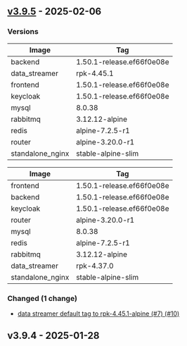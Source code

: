 
<a name="v3.9.5"></a>
## [v3.9.5](https://github.com/lightrun-platform/lightrun-helm-chart/compare/v3.9.4...v3.9.5) - 2025-02-06



### Versions

| Image            | Tag                       |
|------------------|---------------------------|
| backend          | 1.50.1-release.ef66f0e08e |
| data_streamer    | rpk-4.45.1                |
| frontend         | 1.50.1-release.ef66f0e08e |
| keycloak         | 1.50.1-release.ef66f0e08e |
| mysql            | 8.0.38                    |
| rabbitmq         | 3.12.12-alpine            |
| redis            | alpine-7.2.5-r1           |
| router           | alpine-3.20.0-r1          |
| standalone_nginx | stable-alpine-slim        |

| Image               | Tag                      |
|---------------------|--------------------------|
| frontend            | 1.50.1-release.ef66f0e08e |
| backend             | 1.50.1-release.ef66f0e08e |
| keycloak            | 1.50.1-release.ef66f0e08e |
| router              | alpine-3.20.0-r1         |
| mysql               | 8.0.38                   |
| redis               | alpine-7.2.5-r1          |
| rabbitmq            | 3.12.12-alpine           |
| data_streamer       | rpk-4.37.0               |
| standalone_nginx    | stable-alpine-slim       |
 
 


### Changed (1 change)

- [data streamer default tag to rpk-4.45.1-alpine (#7) (#10)](https://github.com/lightrun-platform/lightrun-helm-chart/commit/3cb8466)
 
 
 
 

 


<a name="v3.9.4"></a>
## v3.9.4 - 2025-01-28

 

 

 

